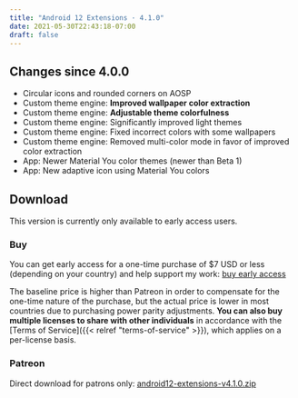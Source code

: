 ```yaml
---
title: "Android 12 Extensions · 4.1.0"
date: 2021-05-30T22:43:18-07:00
draft: false
---
```


## Changes since 4.0.0

- Circular icons and rounded corners on AOSP
- Custom theme engine: **Improved wallpaper color extraction**
- Custom theme engine: **Adjustable theme colorfulness**
- Custom theme engine: Significantly improved light themes
- Custom theme engine: Fixed incorrect colors with some wallpapers
- Custom theme engine: Removed multi-color mode in favor of improved color extraction
- App: Newer Material You color themes (newer than Beta 1)
- App: New adaptive icon using Material You colors

## Download

This version is currently only available to early access users.

### Buy

You can get early access for a one-time purchase of $7 USD or less (depending on your country) and help support my work: [buy early access](https://patreon.kdrag0n.dev/buy/exclusive/android12-extensions-v4.1.0.zip)

The baseline price is higher than Patreon in order to compensate for the one-time nature of the purchase, but the actual price is lower in most countries due to purchasing power parity adjustments. **You can also buy multiple licenses to share with other individuals** in accordance with the [Terms of Service]({{< relref "terms-of-service" >}}), which applies on a per-license basis.

### Patreon

Direct download for patrons only: [android12-extensions-v4.1.0.zip](https://patreon.kdrag0n.dev/exclusive/android12-extensions-v4.1.0.zip)
